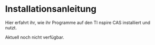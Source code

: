 # Installationsanleitung

Hier erfahrt ihr, wie ihr Programme auf den TI nspire CAS installiert und nutzt.

Aktuell noch nicht verfügbar.
